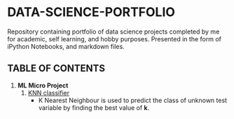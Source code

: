 # DATA-SCIENCE-PORTFOLIO

Repository containing portfolio of data science projects completed by me for academic, self learning, and hobby purposes. Presented in the form of iPython Notebooks, and  markdown files.

## TABLE OF CONTENTS

1. **ML Micro Project**
    1. [KNN classifier](https://github.com/prafullnayan/DATA-SCIENCE-PORTFOLIO/tree/master/ML%20Micro%20Projects)
        * K Nearest Neighbour is used to predict the class of unknown test variable by finding the best value of **k**.
